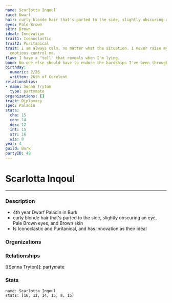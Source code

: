 ```yaml
---
name: Scarlotta Inqoul
race: Dwarf
hair: curly blonde hair that's parted to the side, slightly obscuring an eye
eyes: Pale Brown
skin: Brown
ideal: Innovation
trait1: Iconoclastic
trait2: Puritanical
trait: I am always calm, no matter what the situation. I never raise my voice or let
  emotions control me.
flaw: I have a "tell" that reveals when I'm lying.
bond: No one else should have to endure the hardships I've been through.
birthday:
  numeric: 2/26
  written: 26th of Corelent
relationships:
- name: Senna Tryton
  type: partymate
organizations: []
track: Diplomacy
spec: Paladin
stats:
  cha: 15
  con: 14
  dex: 12
  int: 15
  str: 16
  wis: 8
year: 4
guild: Burk
partyID: 49
---
```

# Scarlotta Inqoul
---
### Description
- 4th year Dwarf Paladin in Burk
- curly blonde hair that's parted to the side, slightly obscuring an eye, Pale Brown eyes, and Brown skin
- Is Iconoclastic and Puritanical, and has Innovation as their ideal

### Organizations
### Relationships
[[Senna Tryton]]: partymate
### Stats
```statblock
name: Scarlotta Inqoul
stats: [16, 12, 14, 15, 8, 15]
```